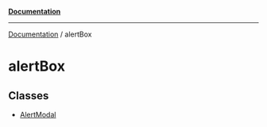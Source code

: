 [**Documentation**](https://raw.githubusercontent.com/Christian-Me/obsidian-front-matter-automate/main/doc/README.md)

***

[Documentation](https://raw.githubusercontent.com/Christian-Me/obsidian-front-matter-automate/main/doc/README.md) / alertBox

# alertBox

## Classes

- [AlertModal](https://raw.githubusercontent.com/Christian-Me/obsidian-front-matter-automate/main/doc/alertBox/classes/AlertModal.md)
